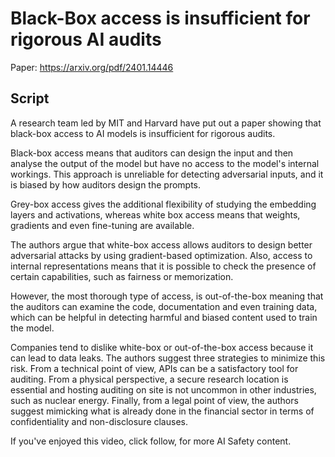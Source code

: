 # Black-Box access is insufficient for rigorous AI audits
Paper: https://arxiv.org/pdf/2401.14446

## Script
A research team led by MIT and Harvard have put out a paper showing that black-box access
to AI models is insufficient for rigorous audits. 

Black-box access means that auditors can design the input and then analyse the output of the 
model but have no access to the model's internal workings. This approach is unreliable 
for detecting adversarial inputs, and it is biased by how auditors design the prompts.

Grey-box access gives the additional flexibility of studying the embedding layers 
and activations, whereas white box access means that weights, gradients and even fine-tuning 
are available.

The authors argue that white-box access allows auditors to design better adversarial attacks 
by using gradient-based optimization. Also, access to internal representations means 
that it is possible to check the presence of certain capabilities, such as fairness or 
memorization.

However, the most thorough type of access, is out-of-the-box meaning that the auditors can 
examine the code, documentation and even training data, which can be helpful in detecting 
harmful and biased content used to train the model. 

Companies tend to dislike white-box or out-of-the-box access because it can lead to data leaks.
The authors suggest three strategies to minimize this risk. From a technical point of view,
APIs can be a satisfactory tool for auditing. From a physical perspective, a secure research 
location is essential and hosting auditing on site is not uncommon in other industries, such 
as nuclear energy. Finally, from a legal point of view, the authors suggest mimicking 
what is already done in the financial sector in terms of confidentiality and non-disclosure
clauses.

If you've enjoyed this video, click follow, for more AI Safety content.
